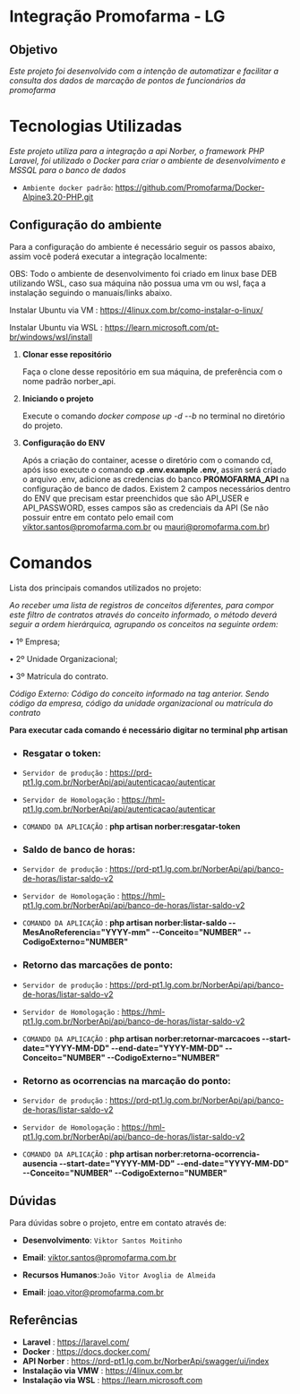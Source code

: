 # Integração Promofarma - LG

## Objetivo

_Este projeto foi desenvolvido com a intenção de automatizar e facilitar a consulta dos dados de marcação de pontos de funcionários da promofarma_

# Tecnologias Utilizadas

_Este projeto utiliza para a integração a api Norber, o framework PHP Laravel, foi utilizado o Docker para criar o ambiente de desenvolvimento e MSSQL para o banco de dados_

-   `Ambiente docker padrão`: https://github.com/Promofarma/Docker-Alpine3.20-PHP.git

## Configuração do ambiente

Para a configuração do ambiente é necessário seguir os passos abaixo, assim você poderá executar a integração localmente:

OBS: Todo o ambiente de desenvolvimento foi criado em linux base DEB utilizando WSL, caso sua máquina não possua uma vm ou wsl, faça a instalação seguindo o manuais/links abaixo.

Instalar Ubuntu via VM : https://4linux.com.br/como-instalar-o-linux/

Instalar Ubuntu via WSL : https://learn.microsoft.com/pt-br/windows/wsl/install

1. **Clonar esse repositório**

    Faça o clone desse repositório em sua máquina, de preferência com o nome padrão norber_api.

2. **Iniciando o projeto**

    Execute o comando _docker compose up -d --b_ no terminal no diretório do projeto.

3. **Configuração do ENV**

    Após a criação do container, acesse o diretório com o comando cd, após isso execute o comando **cp .env.example .env**,
    assim será criado o arquivo .env, adicione as credencias do banco **PROMOFARMA_API** na configuração de banco de dados.
    Existem 2 campos necessários dentro do ENV que precisam estar preenchidos que são API_USER e API_PASSWORD, esses campos são as credenciais da API (Se não possuir entre em contato pelo email com viktor.santos@promofarma.com.br ou mauri@promofarma.com.br)

# Comandos

Lista dos principais comandos utilizados no projeto:

_Ao receber uma lista de registros de conceitos diferentes, para compor este filtro de contratos através do
conceito informado, o método deverá seguir a ordem hierárquica, agrupando os conceitos na seguinte ordem:_

• 1º Empresa;

• 2º Unidade Organizacional;

• 3º Matrícula do contrato.

_Código Externo: Código do conceito informado na tag anterior. Sendo código da
empresa, código da unidade organizacional ou matrícula do contrato_

**Para executar cada comando é necessário digitar no terminal php artisan**

-   ### Resgatar o token:
-   `Servidor de produção` : https://prd-pt1.lg.com.br/NorberApi/api/autenticacao/autenticar
-   `Servidor de Homologação` : https://hml-pt1.lg.com.br/NorberApi/api/autenticacao/autenticar
-   `COMANDO DA APLICAÇÃO` : **php artisan norber:resgatar-token**

-   ### Saldo de banco de horas:
-   `Servidor de produção` : https://prd-pt1.lg.com.br/NorberApi/api/banco-de-horas/listar-saldo-v2
-   `Servidor de Homologação` : https://hml-pt1.lg.com.br/NorberApi/api/banco-de-horas/listar-saldo-v2
-   `COMANDO DA APLICAÇÃO` : **php artisan norber:listar-saldo --MesAnoReferencia="YYYY-mm" --Conceito="NUMBER" --CodigoExterno="NUMBER"**

-   ### Retorno das marcações de ponto:
-   `Servidor de produção` : https://prd-pt1.lg.com.br/NorberApi/api/banco-de-horas/listar-saldo-v2
-   `Servidor de Homologação` : https://hml-pt1.lg.com.br/NorberApi/api/banco-de-horas/listar-saldo-v2
-   `COMANDO DA APLICAÇÃO` : **php artisan norber:retornar-marcacoes --start-date="YYYY-MM-DD" --end-date="YYYY-MM-DD" --Conceito="NUMBER" --CodigoExterno="NUMBER"**

-   ### Retorno as ocorrencias na marcação do ponto:
-   `Servidor de produção` : https://prd-pt1.lg.com.br/NorberApi/api/banco-de-horas/listar-saldo-v2
-   `Servidor de Homologação` : https://hml-pt1.lg.com.br/NorberApi/api/banco-de-horas/listar-saldo-v2
-   `COMANDO DA APLICAÇÃO` : **php artisan norber:retorna-ocorrencia-ausencia --start-date="YYYY-MM-DD" --end-date="YYYY-MM-DD" --Conceito="NUMBER" --CodigoExterno="NUMBER"**

## Dúvidas

Para dúvidas sobre o projeto, entre em contato através de:

-   **Desenvolvimento**: `Viktor Santos Moitinho`
-   **Email**: viktor.santos@promofarma.com.br

-   **Recursos Humanos**:`João Vitor Avoglia de Almeida`
-   **Email**: joao.vitor@promofarma.com.br

## Referências

-   **Laravel** : https://laravel.com/
-   **Docker** : https://docs.docker.com/
-   **API Norber** : https://prd-pt1.lg.com.br/NorberApi/swagger/ui/index
-   **Instalação via VMW** : https://4linux.com.br
-   **Instalação via WSL** : https://learn.microsoft.com

